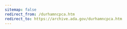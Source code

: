 ```yaml
---
sitemap: false 
redirect_from: /durhamncpca.htm 
redirect_to: https://archive.ada.gov/durhamncpca.htm 
---
```

